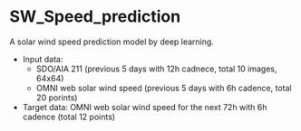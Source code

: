 # SW_Speed_prediction

A solar wind speed prediction model by deep learning.

- Input data:
  - SDO/AIA 211 (previous 5 days with 12h cadnece, total 10 images, 64x64)
  - OMNI web solar wind speed (previous 5 days with 6h cadence, total 20 porints) 
- Target data: OMNI web solar wind speed for the next 72h with 6h cadence (total 12 points)
